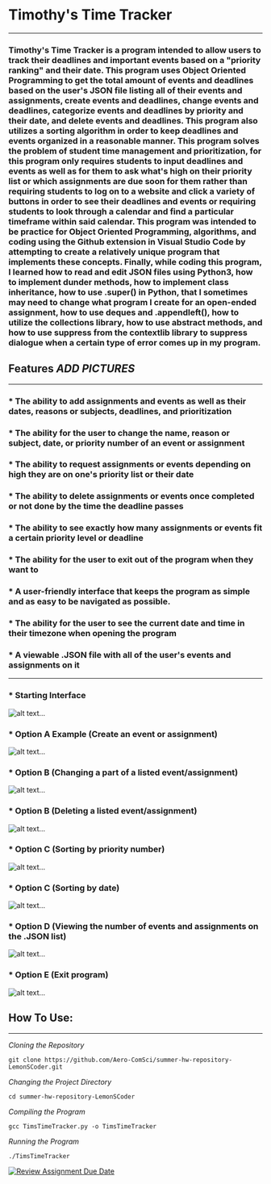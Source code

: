 # Timothy's Time Tracker
---
### Timothy's Time Tracker is a program intended to allow users to track their deadlines and important events based on a "priority ranking" and their date. This program uses Object Oriented Programming to get the total amount of events and deadlines based on the user's JSON file listing all of their events and assignments, create events and deadlines, change events and deadlines, categorize events and deadlines by priority and their date, and delete events and deadlines. This program also utilizes a sorting algorithm in order to keep deadlines and events organized in a reasonable manner. This program solves the problem of student time management and prioritization, for this program only requires students to input deadlines and events as well as for them to ask what's high on their priority list or which assignments are due soon for them rather than requiring students to log on to a website and click a variety of buttons in order to see their deadlines and events or requiring students to look through a calendar and find a particular timeframe within said calendar. This program was intended to be practice for Object Oriented Programming, algorithms, and coding using the Github extension in Visual Studio Code by attempting to create a relatively unique program that implements these concepts. Finally, while coding this program, I learned how to read and edit JSON files using Python3, how to implement dunder methods, how to implement class inheritance, how to use .super() in Python, that I sometimes may need to change what program I create for an open-ended assignment, how to use deques and .appendleft(), how to utilize the collections library, how to use abstract methods, and how to use suppress from the contextlib library to suppress dialogue when a certain type of error comes up in my program.

## Features *ADD PICTURES*
---
### * The ability to add assignments and events as well as their dates, reasons or subjects, deadlines, and prioritization
### * The ability for the user to change the name, reason or subject, date, or priority number of an event or assignment
### * The ability to request assignments or events depending on high they are on one's priority list or their date
### * The ability to delete assignments or events once completed or not done by the time the deadline passes
### * The ability to see exactly how many assignments or events fit a certain priority level or deadline
### * The ability for the user to exit out of the program when they want to
### * A user-friendly interface that keeps the program as simple and as easy to be navigated as possible.
### * The ability for the user to see the current date and time in their timezone when opening the program
### * A viewable .JSON file with all of the user's events and assignments on it

---

### * Starting Interface 
![alt text](https://github.com/Aero-ComSci/summer-hw-repository-LemonSCoder/blob/main/images/Interface.png)...

### * Option A Example (Create an event or assignment)
![alt text](https://github.com/Aero-ComSci/summer-hw-repository-LemonSCoder/blob/main/images/OptionA.png)...

### * Option B (Changing a part of a listed event/assignment)
![alt text](https://github.com/Aero-ComSci/summer-hw-repository-LemonSCoder/blob/main/images/OptionBChange.png)...

### * Option B (Deleting a listed event/assignment)
![alt text](https://github.com/Aero-ComSci/summer-hw-repository-LemonSCoder/blob/main/images/OptionBDelete.png)...

### * Option C (Sorting by priority number)
![alt text](https://github.com/Aero-ComSci/summer-hw-repository-LemonSCoder/blob/main/images/OptionCNumber.png)...

### * Option C (Sorting by date)
![alt text](https://github.com/Aero-ComSci/summer-hw-repository-LemonSCoder/blob/main/images/OptionCDate.png)...

### * Option D (Viewing the number of events and assignments on the .JSON list)
![alt text](https://github.com/Aero-ComSci/summer-hw-repository-LemonSCoder/blob/main/images/OptionD.png)...

### * Option E (Exit program)
![alt text](https://github.com/Aero-ComSci/summer-hw-repository-LemonSCoder/blob/main/images/OptionE.png)...


## How To Use:
---
*Cloning the Repository*
```
git clone https://github.com/Aero-ComSci/summer-hw-repository-LemonSCoder.git
```
*Changing the Project Directory*
```
cd summer-hw-repository-LemonSCoder
```
*Compiling the Program*
```
gcc TimsTimeTracker.py -o TimsTimeTracker
```
*Running the Program*
```
./TimsTimeTracker
```


[![Review Assignment Due Date](https://classroom.github.com/assets/deadline-readme-button-22041afd0340ce965d47ae6ef1cefeee28c7c493a6346c4f15d667ab976d596c.svg)](https://classroom.github.com/a/OgHQm8Y-)
